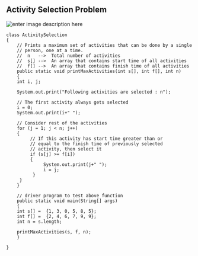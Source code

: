 
## Activity Selection Problem

![enter image description here](https://i.ytimg.com/vi/32uOuOPXBhc/maxresdefault.jpg)

    class ActivitySelection 
    { 
        // Prints a maximum set of activities that can be done by a single 
        // person, one at a time. 
        //  n   -->  Total number of activities 
        //  s[] -->  An array that contains start time of all activities 
        //  f[] -->  An array that contains finish time of all activities 
        public static void printMaxActivities(int s[], int f[], int n) 
        { 
        int i, j; 
           
        System.out.print("Following activities are selected : n"); 
           
        // The first activity always gets selected 
        i = 0; 
        System.out.print(i+" "); 
           
        // Consider rest of the activities 
        for (j = 1; j < n; j++) 
        { 
             // If this activity has start time greater than or 
             // equal to the finish time of previously selected 
             // activity, then select it 
             if (s[j] >= f[i]) 
             { 
                  System.out.print(j+" "); 
                  i = j; 
              } 
         } 
        } 
           
        // driver program to test above function 
        public static void main(String[] args) 
        { 
        int s[] =  {1, 3, 0, 5, 8, 5}; 
        int f[] =  {2, 4, 6, 7, 9, 9}; 
        int n = s.length; 
             
        printMaxActivities(s, f, n); 
        } 
          
    } 
